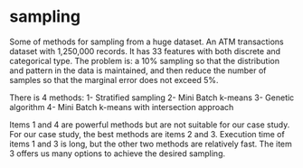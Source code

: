 # sampling
Some of methods for sampling from a huge dataset.
An ATM transactions dataset with 1,250,000 records. It has 33 features with both discrete and categorical type.
The problem is: a 10% sampling so that the distribution and pattern in the data is maintained, and then reduce the number of samples so that the marginal error does not exceed 5%.

There is 4 methods:
1- Stratified sampling
2- Mini Batch k-means
3- Genetic algorithm
4- Mini Batch k-means with intersection approach

Items 1 and 4 are powerful methods but are not suitable for our case study.
For our case study, the best methods are items 2 and 3.
Execution time of items 1 and 3 is long, but the other two methods are relatively fast.
The item 3 offers us many options to achieve the desired sampling.
